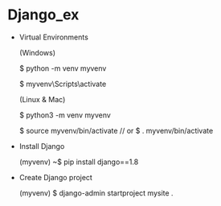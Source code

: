# Django_ex

* Virtual Environments

  (Windows)
  
  $ python -m venv myvenv
  

  $ myvenv\Scripts\activate

  (Linux & Mac)
  
  $ python3 -m venv myvenv
  

  $ source myvenv/bin/activate           // or $ . myvenv/bin/activate
  

* Install Django

  (myvenv) ~$ pip install django==1.8

* Create Django project

  (myvenv) $ django-admin startproject mysite .
  
